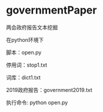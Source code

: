 # governmentPaper
两会政府报告文本挖掘

在python环境下

脚本：open.py

停用词：stop1.txt

词库：dict1.txt

2019政府报告：government2019.txt

执行命令: python open.py
